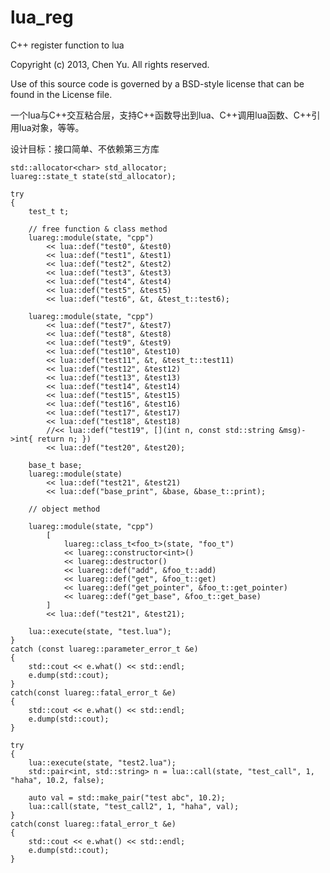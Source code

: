 lua_reg
=======

C++ register function to lua

Copyright (c) 2013, Chen Yu. All rights reserved.

Use of this source code is governed by a BSD-style license that can be found in the License file.

一个lua与C++交互粘合层，支持C++函数导出到lua、C++调用lua函数、C++引用lua对象，等等。

设计目标：接口简单、不依赖第三方库

	std::allocator<char> std_allocator;
	luareg::state_t state(std_allocator);

	try
	{
		test_t t;

		// free function & class method
		luareg::module(state, "cpp")
			<< lua::def("test0", &test0)
			<< lua::def("test1", &test1)
			<< lua::def("test2", &test2)
			<< lua::def("test3", &test3)
			<< lua::def("test4", &test4)
			<< lua::def("test5", &test5)
			<< lua::def("test6", &t, &test_t::test6);

		luareg::module(state, "cpp")
			<< lua::def("test7", &test7)
			<< lua::def("test8", &test8)
			<< lua::def("test9", &test9)
			<< lua::def("test10", &test10)
			<< lua::def("test11", &t, &test_t::test11)
			<< lua::def("test12", &test12)
			<< lua::def("test13", &test13)
			<< lua::def("test14", &test14)
			<< lua::def("test15", &test15)
			<< lua::def("test16", &test16)
			<< lua::def("test17", &test17)
			<< lua::def("test18", &test18)
			//<< lua::def("test19", [](int n, const std::string &msg)->int{ return n; })
			<< lua::def("test20", &test20);

		base_t base;
		luareg::module(state)
			<< lua::def("test21", &test21)
			<< lua::def("base_print", &base, &base_t::print);

		// object method
	
		luareg::module(state, "cpp")
			[
				luareg::class_t<foo_t>(state, "foo_t")
				<< luareg::constructor<int>()
				<< luareg::destructor()
				<< luareg::def("add", &foo_t::add)
				<< luareg::def("get", &foo_t::get)
				<< luareg::def("get_pointer", &foo_t::get_pointer)
				<< luareg::def("get_base", &foo_t::get_base)
			]
			<< lua::def("test21", &test21);

		lua::execute(state, "test.lua");
	}
	catch (const luareg::parameter_error_t &e)
	{
		std::cout << e.what() << std::endl;
		e.dump(std::cout);
	}
	catch(const luareg::fatal_error_t &e)
	{
		std::cout << e.what() << std::endl;
		e.dump(std::cout);
	}

	try
	{
		lua::execute(state, "test2.lua");
		std::pair<int, std::string> n = lua::call(state, "test_call", 1, "haha", 10.2, false);

		auto val = std::make_pair("test abc", 10.2);
		lua::call(state, "test_call2", 1, "haha", val);
	}
	catch(const luareg::fatal_error_t &e)
	{
		std::cout << e.what() << std::endl;
		e.dump(std::cout);
	}
